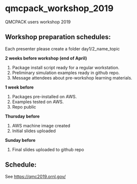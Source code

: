 # qmcpack_workshop_2019
QMCPACK users workshop 2019


## Workshop preparation schedules:

Each presenter please create a folder day1/2_name_topic

**2 weeks before workshop (end of April)**
1. Package install script ready for a regular workstation.
2. Preliminary simulation examples ready in github repo.
3. Message attendees about pre-workshop learning materials.

**1 week before**
1. Packages pre-installed on AWS.
2. Examples tested on AWS.
3. Repo public

**Thursday before**
1. AWS machine image created
2. Initial slides uploaded

**Sunday before**
1. Final slides uploaded to github repo


## Schedule:
See https://qmc2019.ornl.gov/
